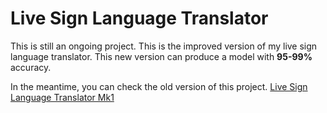 # Live Sign Language Translator
This is still an ongoing project. This is the improved version of my live sign language translator.
This new version can produce a model with **95-99%** accuracy.

In the meantime, you can check the old version of this project.
[Live Sign Language Translator Mk1](https://github.com/lloyd-axe/Live-sign-language-translator-mk1)


